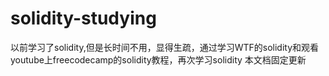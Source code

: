# solidity-studying
以前学习了solidity,但是长时间不用，显得生疏，通过学习WTF的solidity和观看youtube上freecodecamp的solidity教程，再次学习solidity
本文档固定更新

